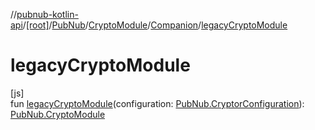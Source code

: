 //[pubnub-kotlin-api](../../../../../index.md)/[[root]](../../../index.md)/[PubNub](../../index.md)/[CryptoModule](../index.md)/[Companion](index.md)/[legacyCryptoModule](legacy-crypto-module.md)

# legacyCryptoModule

[js]\
fun [legacyCryptoModule](legacy-crypto-module.md)(configuration: [PubNub.CryptorConfiguration](../../-cryptor-configuration/index.md)): [PubNub.CryptoModule](../index.md)
